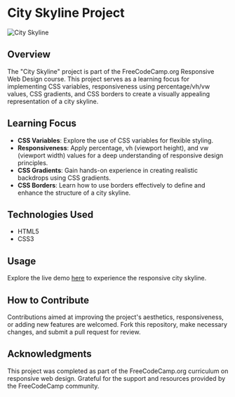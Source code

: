 # City Skyline Project

![City Skyline](https://github.com/Salf1-Sabit/City-Skyline/assets/70028517/4c997165-9bd2-4d8e-b974-3996f11c6d19)

## Overview
The "City Skyline" project is part of the FreeCodeCamp.org Responsive Web Design course. This project serves as a learning focus for implementing CSS variables, responsiveness using percentage/vh/vw values, CSS gradients, and CSS borders to create a visually appealing representation of a city skyline.

## Learning Focus
- **CSS Variables**: Explore the use of CSS variables for flexible styling.
- **Responsiveness**: Apply percentage, vh (viewport height), and vw (viewport width) values for a deep understanding of responsive design principles.
- **CSS Gradients**: Gain hands-on experience in creating realistic backdrops using CSS gradients.
- **CSS Borders**: Learn how to use borders effectively to define and enhance the structure of a city skyline.

## Technologies Used
- HTML5
- CSS3

## Usage
Explore the live demo [here](https://ferris-wheel-99.netlify.app/) to experience the responsive city skyline.

## How to Contribute
Contributions aimed at improving the project's aesthetics, responsiveness, or adding new features are welcomed. Fork this repository, make necessary changes, and submit a pull request for review.

## Acknowledgments
This project was completed as part of the FreeCodeCamp.org curriculum on responsive web design. Grateful for the support and resources provided by the FreeCodeCamp community.
